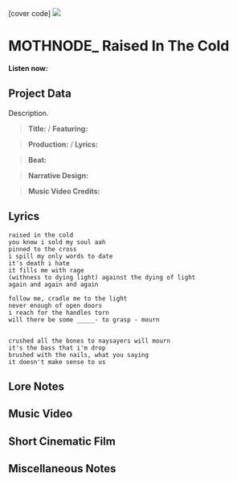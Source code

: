 [cover code] ![](57175019_319474918741616_8502199518755923887_n.jpg)

# MOTHNODE_ Raised In The Cold

**Listen now:** 

## Project Data

Description.

> **Title:**  / **Featuring:** 

> **Production:**  / **Lyrics:** 

> **Beat:**

> **Narrative Design:**

> **Music Video Credits:**


## Lyrics

```
raised in the cold 
you know i sold my soul aah
pinned to the cross 
i spill my only words to date
it's death i hate
it fills me with rage
(withness to dying light) against the dying of light
again and again and again

follow me, cradle me to the light
never enough of open doors
i reach for the handles torn
will there be some _____- to grasp - mourn


crushed all the bones to naysayers will mourn
it's the bass that i'm drop
brushed with the nails, what you saying
it doesn't make sense to us

```

## Lore Notes

## Music Video

## Short Cinematic Film

## Miscellaneous Notes

